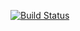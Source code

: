 [![Build Status](https://travis-ci.org/ozzmoo/maven-calc.svg?branch=master)](https://travis-ci.org/ozzmoo/maven-calc)